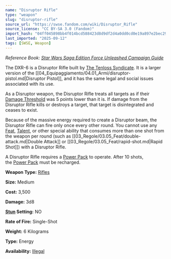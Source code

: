 ```yaml
---
name: "Disruptor Rifle"
type: "weapon"
slug: "disruptor-rifle"
source_url: "https://swse.fandom.com/wiki/Disruptor_Rifle"
source_license: "CC BY-SA 3.0 (Fandom)"
import_hash: "04ff045898bb4f014bcd588423d8d9df2d4a0dd0cd0e19a897e2bec29eeb63dc"
last_imported: "2025-09-12"
tags: [SWSE, Weapon]
---
```

*Reference Book: [Star Wars Saga Edition Force Unleashed Campaign Guide](https://swse.fandom.com/wiki/Star_Wars_Saga_Edition_Force_Unleashed_Campaign_Guide)*

The DXR-6 is a Disruptor Rifle built by [The Tenloss Syndicate](https://swse.fandom.com/wiki/The_Tenloss_Syndicate). It is a larger version of the [[04_Equipaggiamento/04.01_Armi/disruptor-pistol.md|Disruptor Pistol]], and it has the same legal and social issues associated with its use.

As a Disruptor weapon, the Disruptor Rifle treats all targets as if their [Damage Threshold](https://swse.fandom.com/wiki/Damage_Threshold) was 5 points lower than it is. If damage from the Disruptor Rifle kills or destroys a target, that target is disintegrated and ceases to exist.

Because of the massive energy required to create a Disruptor beam, the Disruptor Rifle can fire only once every other round. You cannot use any [Feat](https://swse.fandom.com/wiki/Feat), [Talent](https://swse.fandom.com/wiki/Talent), or other special ability that consumes more than one shot from the weapon per round (such as [[03_Regole/03.05_Feat/double-attack.md|Double Attack]] or [[03_Regole/03.05_Feat/rapid-shot.md|Rapid Shot]]) with a Disruptor Rifle.

A Disruptor Rifle requires a [Power Pack](https://swse.fandom.com/wiki/Power_Pack) to operate. After 10 shots, the [Power Pack](https://swse.fandom.com/wiki/Power_Pack) must be recharged.

**Weapon Type:** [Rifles](https://swse.fandom.com/wiki/Rifles)

**Size:** Medium

**Cost:** 3,500

**Damage:** 3d8

**[Stun](https://swse.fandom.com/wiki/Stun) Setting:** NO

**Rate of Fire:** Single-Shot

**Weight:** 6 Kilograms

**Type:** Energy

**Availability:** [Illegal](https://swse.fandom.com/wiki/Illegal)